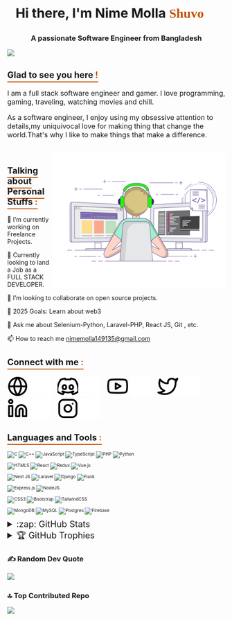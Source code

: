 <h3 style="font-size:30px" align="center">Hi there, I'm Nime Molla<span style=" font-family:Papyrus;color:#c15000"> Shuvo 👋</span></h3>
<h3 align="center">A passionate Software Engineer from Bangladesh </h3>
<!-- <img align="right" alt="Coding" width="350" src="https://cdn.dribbble.com/users/1162077/screenshots/3848914/programmer.gif"> -->
<p align="right" > 
  
[![](https://visitcount.itsvg.in/api?id=NimeMolla&icon=2&color=12)](https://visitcount.itsvg.in)

</p>

<h3 style="text-decoration: underline; text-underline-offset: 8px; text-decoration-color:#c15000; font-size:20px"> Glad to see you here <span style="color:#c15000"> !</span></h3>

<p style="font-size:16px">I am a full stack software engineer and gamer. I love programming, gaming, traveling, watching movies and chill.</p>

<p style="font-size:16px">As a software engineer, I enjoy using my obsessive attention to details,my uniquivocal love for making thing that change the world.That's why I like to make things that make a difference.</p>

<br>

<img align="right" alt="GIF" src="./img/coding.gif" width="400" height="310" />

<h3 style="text-decoration: underline;text-underline-offset: 8px; text-decoration-color:#c15000; font-size:20px" >Talking about Personal Stuffs<span style="color:#c15000"> :</span></h3>

🔭 I’m currently working on Freelance Projects.

🌱 Currently looking to land a Job as a FULL STACK DEVELOPER.

👯 I’m looking to collaborate on open source projects.

🥅 2025 Goals: Learn about web3

💬 Ask me about Selenium-Python, Laravel-PHP, React JS, Git , etc.

📫 How to reach me nimemolla149135@gmail.com

<h3 style="text-decoration: underline; text-underline-offset: 8px; text-decoration-color:#c15000; font-size:20px">Connect with me<span style="color:#c15000"> :</span></h3>

[![website](./img/globe-light.svg)](https://codestackr.com#gh-light-mode-only)
[![website](./img/globe-dark.svg)](https://codestackr.com#gh-dark-mode-only)
&nbsp;&nbsp;
[![website](./img/discord-light.svg)](https://discordapp.com/users/316886095075868682#gh-light-mode-only)
[![website](./img/discord-dark.svg)](https://discordapp.com/users/316886095075868682#gh-dark-mode-only)
&nbsp;&nbsp;
[![website](./img/youtube-light.svg)](https://youtube.com/codestackr#gh-light-mode-only)
[![website](./img/youtube-dark.svg)](https://youtube.com/codestackr#gh-dark-mode-only)
&nbsp;&nbsp;
[![website](./img/twitter-light.svg)](https://twitter.com/codestackr#gh-light-mode-only)
[![website](./img/twitter-dark.svg)](https://twitter.com/codestackr#gh-dark-mode-only)
&nbsp;&nbsp;
[![website](./img/linkedin-light.svg)](https://linkedin.com/in/nime-molla-shuvo#gh-light-mode-only)
[![website](./img/linkedin-dark.svg)](https://linkedin.com/in/nime-molla-shuvo#gh-dark-mode-only)
&nbsp;&nbsp;
[![website](./img/instagram-light.svg)](https://instagram.com/nimemolla#gh-light-mode-only)
[![website](./img/instagram-dark.svg)](https://instagram.com/nimemolla#gh-dark-mode-only)

<h3 style="text-decoration: underline; text-underline-offset: 8px; text-decoration-color:#c15000; font-size:20px">Languages and Tools<span style="color:#c15000"> :</span></h3>
<div style="font-size:10px">

![C](https://img.shields.io/badge/c-%2300599C.svg?style=for-the-badge&logo=c&style=social&logoColor=white) ![C++](https://img.shields.io/badge/c++-%2300599C.svg?style=for-the-badge&logo=c%2B%2B&style=social&logoColor=white) ![JavaScript](https://img.shields.io/badge/javascript-%23323330.svg?style=for-the-badge&logo=javascript&style=social&logoColor=%23F7DF1E) ![TypeScript](https://img.shields.io/badge/typescript-%23007ACC.svg?style=for-the-badge&logo=typescript&style=social&logoColor=white) ![PHP](https://img.shields.io/badge/php-%23777BB4.svg?style=for-the-badge&logo=php&style=social&logoColor=white) ![Python](https://img.shields.io/badge/python-3670A0?style=for-the-badge&logo=python&style=social&logoColor=ffdd54)

![HTML5](https://img.shields.io/badge/html5-%23E34F26.svg?style=for-the-badge&logo=html5&style=social&logoColor=white)
![React](https://img.shields.io/badge/react-%2320232a.svg?style=for-the-badge&logo=react&style=social&logoColor=%2361DAFB)
![Redux](https://img.shields.io/badge/redux-%23593d88.svg?style=for-the-badge&logo=redux&style=social&logoColor=white)
![Vue.js](https://img.shields.io/badge/vuejs-%2335495e.svg?style=for-the-badge&logo=vuedotjs&style=social&logoColor=%234FC08D)

![Next JS](https://img.shields.io/badge/Next-black?style=for-the-badge&logo=next.js&style=social&logoColor=white)
![Laravel](https://img.shields.io/badge/laravel-%23FF2D20.svg?style=for-the-badge&logo=laravel&style=social&logoColor=white)
![Django](https://img.shields.io/badge/django-%23092E20.svg?style=for-the-badge&logo=django&style=social&logoColor=white)
![Flask](https://img.shields.io/badge/flask-%23000.svg?style=for-the-badge&logo=flask&style=social&logoColor=white)

![Express.js](https://img.shields.io/badge/express.js-%23404d59.svg?style=for-the-badge&logo=express&style=social&logoColor=%2361DAFB)
![NodeJS](https://img.shields.io/badge/node.js-6DA55F?style=for-the-badge&logo=node.js&style=social&logoColor=white)

![CSS3](https://img.shields.io/badge/css3-%231572B6.svg?style=for-the-badge&logo=css3&style=social&logoColor=white)
![Bootstrap](https://img.shields.io/badge/bootstrap-%238511FA.svg?style=for-the-badge&logo=bootstrap&style=social&logoColor=white)
![TailwindCSS](https://img.shields.io/badge/tailwindcss-%2338B2AC.svg?style=for-the-badge&logo=tailwind-css&style=social&logoColor=white)

![MongoDB](https://img.shields.io/badge/MongoDB-%234ea94b.svg?style=for-the-badge&logo=mongodb&style=social&logoColor=white)
![MySQL](https://img.shields.io/badge/mysql-%2300f.svg?style=for-the-badge&logo=mysql&style=social&logoColor=white)
![Postgres](https://img.shields.io/badge/postgres-%23316192.svg?style=for-the-badge&logo=postgresql&style=social&logoColor=white)
![Firebase](https://img.shields.io/badge/Firebase-039BE5?style=for-the-badge&logo=Firebase&style=social&logoColor=white)

</div>
<details>
  <summary style="font-size:20px">:zap: GitHub Stats</summary>
  <br>
  <img align="center" alt="GitHub Stats" src="https://github-readme-stats.vercel.app/api?username=NimeMolla&theme=monokai&hide_border=true&include_all_commits=true&count_private=true">
  <br>
  <img align="center" alt="GitHub Streak" src="https://github-readme-streak-stats.herokuapp.com/?user=NimeMolla&theme=monokai&hide_border=true">
  <br>
  <img align="center" alt="GitHub Most used Language" src="https://github-readme-stats.vercel.app/api/top-langs/?username=NimeMolla&theme=monokai&hide_border=true&include_all_commits=true&count_private=true&layout=compact">
    
</details>

<details>
  <summary style="font-size:20px">🏆 GitHub Trophies</summary>
    <img src="https://github-profile-trophy.vercel.app/?username=NimeMolla&theme=monokai&no-frame=true&no-bg=true&margin-w=4">
</details>

### ✍️ Random Dev Quote

![](https://quotes-github-readme.vercel.app/api?type=horizontal&theme=radical)

### 🔝 Top Contributed Repo

![](https://github-contributor-stats.vercel.app/api?username=NimeMolla&limit=5&theme=radical&combine_all_yearly_contributions=true)
